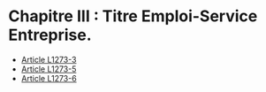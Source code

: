 # Chapitre III : Titre Emploi-Service Entreprise.

* [Article L1273-3](./LEGIARTI000019290060.md)
* [Article L1273-5](./LEGIARTI000019290050.md)
* [Article L1273-6](./LEGIARTI000019290048.md)
